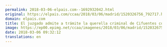 ```yaml
---
permalink: 2018-03-06-elpais.com--1692932042.html
original: https://elpais.com/ccaa/2018/03/06/madrid/1520326756_792717.html#?ref=rss&format=simple&link=link
domain: elpais.com
title: El juzgado admite a trámite la querella criminal de Cifuentes contra Granados
image: https://ep00.epimg.net/ccaa/imagenes/2018/03/06/madrid/1520326756_792717_1520326990_rrss_normal.jpg
date: 2018-03-06 09:32:12
translations: en
---
```


